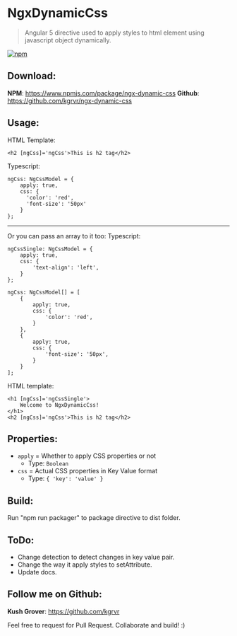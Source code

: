 # NgxDynamicCss

> Angular 5 directive used to apply styles to html element using javascript object dynamically.

[![npm](https://img.shields.io/npm/v/ngx-dynamic-css.svg?style=flat-square)](https://www.npmjs.com/package/ngx-dynamic-css)

## Download:
**NPM**: https://www.npmjs.com/package/ngx-dynamic-css
**Github**: https://github.com/kgrvr/ngx-dynamic-css

## Usage:

HTML Template:

    <h2 [ngCss]='ngCss'>This is h2 tag</h2>

Typescript: 

    ngCss: NgCssModel = {
	    apply: true,
	    css: {
	      'color': 'red',
	      'font-size': '50px'
	    }
    };


----------


Or you can pass an array to it too:
Typescript:

    ngCssSingle: NgCssModel = {
        apply: true,
        css: {
            'text-align': 'left',
        }
    };

    ngCss: NgCssModel[] = [
        {
            apply: true,
            css: {
                'color': 'red',
            }
        },
        {
            apply: true,
            css: {
                'font-size': '50px',
            }
        }
    ];

HTML template:

    <h1 [ngCss]='ngCssSingle'>
	    Welcome to NgxDynamicCss!
    </h1>
    <h2 [ngCss]='ngCss'>This is h2 tag</h2>


## Properties:

 - `apply` =  Whether to apply CSS properties or not
	 - Type: `Boolean`
 - `css` = Actual CSS properties in Key Value format
	 - Type: `{ 'key': 'value' }`

## Build:
Run "npm run packager" to package directive to dist folder.

## ToDo:

 - Change detection to detect changes in key value pair.
 - Change the way it apply styles to setAttribute.
 - Update docs.

## Follow me on Github:
**Kush Grover**: https://github.com/kgrvr

Feel free to request for Pull Request. Collaborate and build! :)